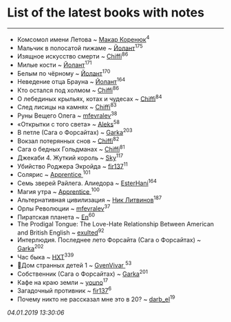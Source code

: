 # List of the latest books with notes
---

* Комсомол имени Летова ~ [Макар Коренюк](users/126/126368737-vkontakte)<sup>4</sup>
* Мальчик в полосатой пижаме ~ [Йолант](users/104/104690883692185089260-google)<sup>175</sup>
* Изящное искусство смерти ~ [Chiffi](users/105/105831994080785626680-google)<sup>86</sup>
* Милые кости ~ [Йолант](users/104/104690883692185089260-google)<sup>171</sup>
* Белым по чёрному ~ [Йолант](users/104/104690883692185089260-google)<sup>170</sup>
* Неведение отца Брауна ~ [Йолант](users/104/104690883692185089260-google)<sup>164</sup>
* Кто остался под холмом ~ [Chiffi](users/105/105831994080785626680-google)<sup>86</sup>
* О лебединых крыльях,  котах и чудесах ~ [Chiffi](users/105/105831994080785626680-google)<sup>84</sup>
* След лисицы на камнях ~ [Chiffi](users/105/105831994080785626680-google)<sup>83</sup>
* Руны Вещего Олега ~ [mfevralev](users/140/140966150-vkontakte)<sup>38</sup>
* «Открытки с того света» ~ [Aleks](users/117/117835844513813219393-google)<sup>58</sup>
* В петле (Сага о Форсайтах) ~ [Garka](users/115/115753719718250012620-google)<sup>203</sup>
* Вокзал потерянных снов ~ [Chiffi](users/105/105831994080785626680-google)<sup>82</sup>
* Сага о бедных Гольдманах ~ [Chiffi](users/105/105831994080785626680-google)<sup>81</sup>
* Джекаби 4. Жуткий король ~ [Sky](users/118/118049897850017649660-google)<sup>117</sup>
* Убийство Роджера Экройда ~ [fir137](users/176/176805114-yandex)<sup>11</sup>
* Солярис ~ [Apprentice ](users/528/52821952-vkontakte)<sup>101</sup>
* Семь зверей Райлега. Алиедора ~ [EsterHani](users/305/30558181-vkontakte)<sup>164</sup>
* Магия утра ~ [Apprentice ](users/528/52821952-vkontakte)<sup>100</sup>
* Альтернативная цивилизация ~ [Ник Литвинов](users/241/241974816-vkontakte)<sup>187</sup>
* Орлы Революции ~ [mfevralev](users/140/140966150-vkontakte)<sup>37</sup>
* Пиратская планета ~ [En](users/333/333646551-vkontakte)<sup>60</sup>
* The Prodigal Tongue: The Love-Hate Relationship Between American and British English ~ [exulted](users/100/100599204551896265722-google)<sup>92</sup>
* Интерлюдия. Последнее лето Форсайта (Сага о Форсайтах) ~ [Garka](users/115/115753719718250012620-google)<sup>202</sup>
* Час быка ~ [HXT](users/100/100002563462782-facebook)<sup>339</sup>
* 🔸️Дом странных детей 1 ~ [GvenVivar ](users/158/158266434925901-facebook)<sup>53</sup>
* Собственник (Сага о Форсайтах) ~ [Garka](users/115/115753719718250012620-google)<sup>201</sup>
* Кафе на краю земли ~ [youno](users/302/302928912-vkontakte)<sup>17</sup>
* Загадочный противник ~ [fir137](users/176/176805114-yandex)<sup>6</sup>
* Почему никто не рассказал мне это в 20? ~ [darb_el](users/184/184135339-vkontakte)<sup>19</sup>


_04.01.2019 13:30:06_
